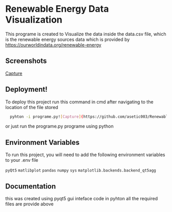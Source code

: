 
# Renewable Energy Data Visualization

This programe is created to Visualize the data inside the data.csv file, which is the renewable energy sources data which is provided by https://ourworldindata.org/renewable-energy




## Screenshots

[Capture](https://github.com/asetic003/Renewable-Energy-Data-Visualization/assets/118185716/c58a234d-8a02-4ba8-ba50-3c562dc88bee)


## Deployment!


To deploy this project run this command in cmd after navigating to the location of the file stored

```bash
  pyhton -i programe.py![Capture](https://github.com/asetic003/Renewable-Energy-Data-Visualization/assets/118185716/f29f1fd2-ed65-4b00-b349-f44baaaca95d)

```
or just run the programe.py programe using python

## Environment Variables

To run this project, you will need to add the following environment variables to your .env file

`pyQt5`
`matlibplot`
`pandas`
`numpy`
`sys`
`matplotlib.backends.backend_qt5agg`


## Documentation
 this was created using pyqt5 gui inteface code in pyhton all the required files are provide above 

